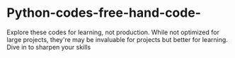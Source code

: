 # Python-codes-free-hand-code-
Explore these codes for learning, not production. While not optimized for large projects, they're may be invaluable for projects but better for learning. Dive in to sharpen your skills
